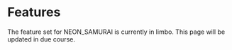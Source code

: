 # Features

The feature set for NEON_SAMURAI is currently in limbo. This page will be updated in due course.